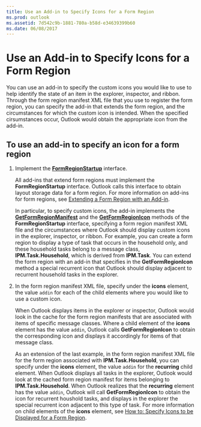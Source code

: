 ```yaml
---
title: Use an Add-in to Specify Icons for a Form Region
ms.prod: outlook
ms.assetid: 7d542c9b-1881-780a-b58d-e34639399b60
ms.date: 06/08/2017
---
```



# Use an Add-in to Specify Icons for a Form Region

You can use an add-in to specify the custom icons you would like to use to help identify the state of an item in the explorer, inspector, and ribbon. Through the form region manifest XML file that you use to register the form region, you can specify the add-in that extends the form region, and the circumstances for which the custom icon is intended. When the specified cirsumstances occur, Outlook would obtain the appropriate icon from the add-in.


## To use an add-in to specify an icon for a form region


1. Implement the  **[FormRegionStartup](formregionstartup-object-outlook.md)** interface.
    
    All add-ins that extend form regions must implement the  **FormRegionStartup** interface. Outlook calls this interface to obtain layout storage data for a form region. For more information on add-ins for form regions, see [Extending a Form Region with an Add-in](extending-a-form-region-with-an-add-in.md).
    
    In particular, to specify custom icons, the add-in implements the  **[GetFormRegionManifest](formregionstartup-getformregionmanifest-method-outlook.md)** and the **[GetFormRegionIcon](formregionstartup-getformregionicon-method-outlook.md)** methods of the **FormRegionStartup** interface, specifying a form region manifest XML file and the circumstances where Outlook should display custom icons in the explorer, inspector, or ribbon. For example, you can create a form region to display a type of task that occurs in the household only, and these household tasks belong to a message class, **IPM.Task.Household**, which is derived from  **IPM.Task**. You can extend the form region with an add-in that specifies in the  **GetFormRegionIcon** method a special recurrent icon that Outlook should display adjacent to recurrent household tasks in the explorer.
    
2. In the form region manifest XML file, specify under the  **icons** element, the value `addin` for each of the child elements where you would like to use a custom icon.
    
    When Outlook displays items in the explorer or inspector, Outlook would look in the cache for the form region manifests that are associated with items of specific message classes. Where a child element of the  **icons** element has the value `addin`, Outlook calls  **GetFormRegionIcon** to obtain the corresponding icon and displays it accordingly for items of that message class.
    
    As an extension of the last example, in the form region manifest XML file for the form region associated with  **IPM.Task.Household**, you can specify under the  **icons** element, the value `addin` for the **recurring** child element. When Outlook displays all tasks in the explorer, Outlook would look at the cached form region manifest for items belonging to **IPM.Task.Household**. When Outlook realizes that the  **recurring** element has the value `addin`, Outlook will call  **GetFormRegionIcon** to obtain the icon for recurrent houshold tasks, and displays in the explorer the special recurrent icon adjacent to this type of task. For more information on child elements of the **icons** element, see [How to: Specify Icons to be Displayed for a Form Region](specify-icons-to-be-displayed-for-a-form-region.md).
    

